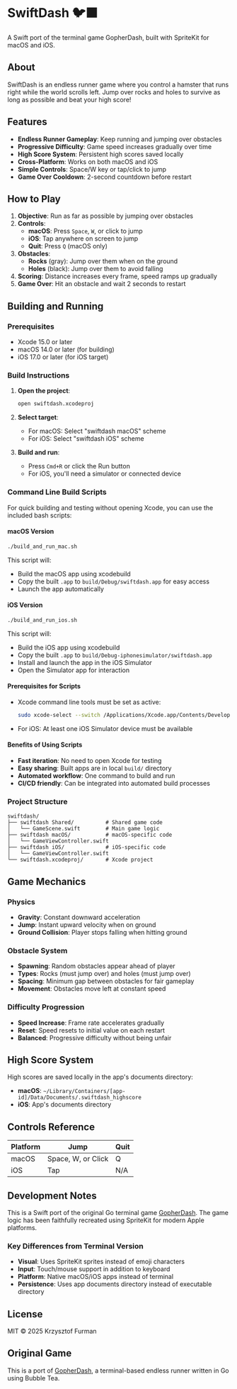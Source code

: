 # SwiftDash 🐦‍⬛

A Swift port of the terminal game GopherDash, built with SpriteKit for macOS and iOS.

## About

SwiftDash is an endless runner game where you control a hamster that runs right while the world scrolls left. Jump over rocks and holes to survive as long as possible and beat your high score!

## Features

- **Endless Runner Gameplay**: Keep running and jumping over obstacles
- **Progressive Difficulty**: Game speed increases gradually over time
- **High Score System**: Persistent high scores saved locally
- **Cross-Platform**: Works on both macOS and iOS
- **Simple Controls**: Space/W key or tap/click to jump
- **Game Over Cooldown**: 2-second countdown before restart

## How to Play

1. **Objective**: Run as far as possible by jumping over obstacles
2. **Controls**: 
   - **macOS**: Press `Space`, `W`, or click to jump
   - **iOS**: Tap anywhere on screen to jump
   - **Quit**: Press `Q` (macOS only)
3. **Obstacles**:
   - **Rocks** (gray): Jump over them when on the ground
   - **Holes** (black): Jump over them to avoid falling
4. **Scoring**: Distance increases every frame, speed ramps up gradually
5. **Game Over**: Hit an obstacle and wait 2 seconds to restart

## Building and Running

### Prerequisites
- Xcode 15.0 or later
- macOS 14.0 or later (for building)
- iOS 17.0 or later (for iOS target)

### Build Instructions

1. **Open the project**:
   ```bash
   open swiftdash.xcodeproj
   ```

2. **Select target**:
   - For macOS: Select "swiftdash macOS" scheme
   - For iOS: Select "swiftdash iOS" scheme

3. **Build and run**:
   - Press `Cmd+R` or click the Run button
   - For iOS, you'll need a simulator or connected device

### Command Line Build Scripts

For quick building and testing without opening Xcode, you can use the included bash scripts:

#### macOS Version
```bash
./build_and_run_mac.sh
```
This script will:
- Build the macOS app using xcodebuild
- Copy the built `.app` to `build/Debug/swiftdash.app` for easy access
- Launch the app automatically

#### iOS Version
```bash
./build_and_run_ios.sh
```
This script will:
- Build the iOS app using xcodebuild
- Copy the built `.app` to `build/Debug-iphonesimulator/swiftdash.app`
- Install and launch the app in the iOS Simulator
- Open the Simulator app for interaction

#### Prerequisites for Scripts
- Xcode command line tools must be set as active:
  ```bash
  sudo xcode-select --switch /Applications/Xcode.app/Contents/Developer
  ```
- For iOS: At least one iOS Simulator device must be available

#### Benefits of Using Scripts
- **Fast iteration**: No need to open Xcode for testing
- **Easy sharing**: Built apps are in local `build/` directory
- **Automated workflow**: One command to build and run
- **CI/CD friendly**: Can be integrated into automated build processes

### Project Structure

```
swiftdash/
├── swiftdash Shared/          # Shared game code
│   └── GameScene.swift        # Main game logic
├── swiftdash macOS/           # macOS-specific code
│   └── GameViewController.swift
├── swiftdash iOS/             # iOS-specific code
│   └── GameViewController.swift
└── swiftdash.xcodeproj/       # Xcode project
```

## Game Mechanics

### Physics
- **Gravity**: Constant downward acceleration
- **Jump**: Instant upward velocity when on ground
- **Ground Collision**: Player stops falling when hitting ground

### Obstacle System
- **Spawning**: Random obstacles appear ahead of player
- **Types**: Rocks (must jump over) and holes (must jump over)
- **Spacing**: Minimum gap between obstacles for fair gameplay
- **Movement**: Obstacles move left at constant speed

### Difficulty Progression
- **Speed Increase**: Frame rate accelerates gradually
- **Reset**: Speed resets to initial value on each restart
- **Balanced**: Progressive difficulty without being unfair

## High Score System

High scores are saved locally in the app's documents directory:
- **macOS**: `~/Library/Containers/[app-id]/Data/Documents/.swiftdash_highscore`
- **iOS**: App's documents directory

## Controls Reference

| Platform | Jump | Quit |
|----------|------|------|
| macOS | Space, W, or Click | Q |
| iOS | Tap | N/A |

## Development Notes

This is a Swift port of the original Go terminal game [GopherDash](https://github.com/krisfur/gopherdash). The game logic has been faithfully recreated using SpriteKit for modern Apple platforms.

### Key Differences from Terminal Version
- **Visual**: Uses SpriteKit sprites instead of emoji characters
- **Input**: Touch/mouse support in addition to keyboard
- **Platform**: Native macOS/iOS apps instead of terminal
- **Persistence**: Uses app documents directory instead of executable directory

## License

MIT © 2025 Krzysztof Furman

## Original Game

This is a port of [GopherDash](https://github.com/krisfur/gopherdash), a terminal-based endless runner written in Go using Bubble Tea. 
